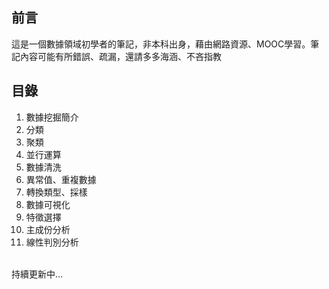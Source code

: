 前言
------------
這是一個數據領域初學者的筆記，非本科出身，藉由網路資源、MOOC學習。筆記內容可能有所錯誤、疏漏，還請多多海涵、不吝指教<br/>


目錄
------------
1. 數據挖掘簡介 <br/>
2. 分類<br/>
3. 聚類<br/>
4. 並行運算<br/>
5. 數據清洗<br/>
6. 異常值、重複數據<br/>
7. 轉換類型、採樣<br/>
8. 數據可視化<br/>
9. 特徵選擇<br/>
10. 主成份分析<br/>
11. 線性判別分析<br/>
<br/>
持續更新中...

